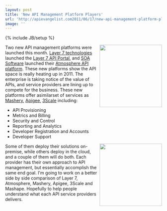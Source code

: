 ```yaml
---
layout: post
title: 'New API Management Platform Players'
url: 'http://apievangelist.com2011/06/17/new-api-management-platform-players/'
image: ''
---
```

{% include JB/setup %}
<a href="http://www.layer7tech.com/" target="_blank"><img src="http://kinlane-productions.s3.amazonaws.com/api-service-providers/layer7-logo.png"  width="200" align="right" /></a>Two new API management platforms were launched this month. <a title="Layer 7 Technologies" href="http://www.layer7tech.com/products/layer-7-api-portal">Layer 7 technologies</a> launched the <a title="Layer 7 API Portal" href="http://www.layer7tech.com/products/layer-7-api-portal">Layer 7 API Portal</a>, and <a title="SOA Software" href="http://www.soa.com/">SOA Software</a> launched their <a title="Atmosphere API Platform" href="http://blog.apievangelist.com/2011/06/17/atmosphere-a-new-api-management-portal/">Atmosphere API platform</a>.
These new platforms show the API space is really heating up in 2011. The enterprise is taking notice of the value of APIs, and service providers are lining up to compete for the business.
These new platforms offer asimilarset of services as <a title="Mashery" href="http://blog.apievangelist.com/2010/10/10/mashery-api-services/">Mashery</a>, <a title="Apigee" href="http://blog.apievangelist.com/2010/10/10/apigee-api-services/">Apigee</a>, <a title="3Scale" href="http://blog.apievangelist.com/2010/10/10/3scale-api-services/">3Scale</a> including:
<ul >
     <li>API Provisioning
     </li>
     <li>Metrics and Billing
     </li>
     <li>Security and Control
     </li>
     <li>Reporting and Analytics
     </li>
     <li>Developer Registration and Accounts
     </li>
     <li>Developer Support
     </li>
</ul><a href="http://atmosphere.soa.com/" target="_blank"><img src="http://kinlane-productions.s3.amazonaws.com/api-service-providers/atmosphere-api-management.png"  width="200" align="right" /></a>Some of them deploy their solutions on-premise, while others deploy in the cloud, and a couple of them will do both. Each provider has their own approach to API management, but essentially accomplish the same end goal.
I'm going to work on a better side by side comparison of Layer 7, Atmosphere, Mashery, Apigee, 3Scale and Mashape. Hopefully to help people understand what each API service providers delivers.
